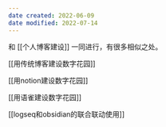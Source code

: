 ```yaml
---
date created: 2022-06-09
date modified: 2022-07-14
---
```


和 [[个人博客建设]] 一同进行，有很多相似之处。

[[用传统博客建设数字花园]]

[[用notion建设数字花园]]

[[用语雀建设数字花园]]

[[logseq和obsidian的联合联动使用]]
